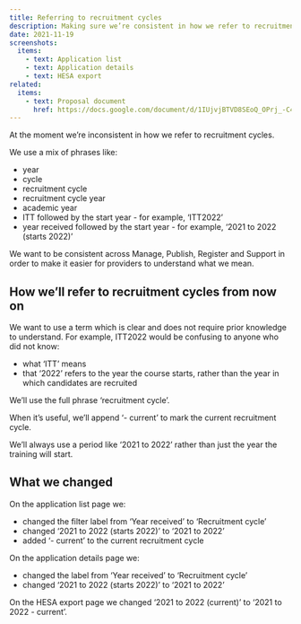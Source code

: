 ```yaml
---
title: Referring to recruitment cycles
description: Making sure we’re consistent in how we refer to recruitment cycles
date: 2021-11-19
screenshots:
  items:
    - text: Application list
    - text: Application details
    - text: HESA export
related:
  items:
    - text: Proposal document
      href: https://docs.google.com/document/d/1IUjvjBTVD8SEoQ_OPrj_-C4FCGUR4l-uG7O5YVTDpb0/edit#heading=h.zgp75gcsaiv6
---
```


At the moment we’re inconsistent in how we refer to recruitment cycles.

We use a mix of phrases like:

- year
- cycle
- recruitment cycle
- recruitment cycle year
- academic year
- ITT followed by the start year - for example, ‘ITT2022’
- year received followed by the start year - for example, ‘2021 to 2022 (starts 2022)’

We want to be consistent across Manage, Publish, Register and Support in order to make it easier for providers to understand what we mean.

## How we’ll refer to recruitment cycles from now on

We want to use a term which is clear and does not require prior knowledge to understand. For example, ITT2022 would be confusing to anyone who did not know:

- what ‘ITT’ means
- that ‘2022’ refers to the year the course starts, rather than the year in which candidates are recruited

We’ll use the full phrase ‘recruitment cycle’.

When it’s useful, we’ll append ‘- current’ to mark the current recruitment cycle.

We’ll always use a period like ‘2021 to 2022’ rather than just the year the training will start.

## What we changed

On the application list page we:

- changed the filter label from ‘Year received’ to ‘Recruitment cycle’
- changed ‘2021 to 2022 (starts 2022)’ to ‘2021 to 2022’
- added ‘- current’ to the current recruitment cycle

On the application details page we:

- changed the label from ‘Year received’ to ‘Recruitment cycle’
- changed ‘2021 to 2022 (starts 2022)’ to ‘2021 to 2022’

On the HESA export page we changed ‘2021 to 2022 (current)’ to ‘2021 to 2022 - current’.



